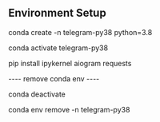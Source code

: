## Environment Setup

conda create -n telegram-py38 python=3.8

conda activate telegram-py38

pip install ipykernel aiogram requests

---- remove conda env ----

conda deactivate

conda env remove -n telegram-py38
